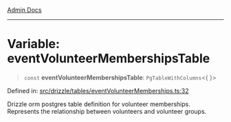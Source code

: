 [Admin Docs](/)

***

# Variable: eventVolunteerMembershipsTable

> `const` **eventVolunteerMembershipsTable**: `PgTableWithColumns`\<\{ \}\>

Defined in: [src/drizzle/tables/eventVolunteerMemberships.ts:32](https://github.com/Sourya07/talawa-api/blob/4e4298c85a0d2c28affa824f2aab7ec32b5f3ac5/src/drizzle/tables/eventVolunteerMemberships.ts#L32)

Drizzle orm postgres table definition for volunteer memberships.
Represents the relationship between volunteers and volunteer groups.
